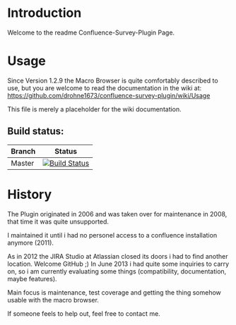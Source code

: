Introduction
============

Welcome to the readme Confluence-Survey-Plugin Page.

Usage
=====

Since Version 1.2.9 the Macro Browser is quite comfortably described to use, but you are welcome to read the documentation 
in the wiki at: https://github.com/drohne1673/confluence-survey-plugin/wiki/Usage

This file is merely a placeholder for the wiki documentation.

Build status:
-------------

| Branch | Status |
| ------ | ------ |
|   Master | [![Build Status](https://travis-ci.org/drohne1673/confluence-survey-plugin.png?branch=master)](https://travis-ci.org/drohne1673/confluence-survey-plugin) |

History
=======

The Plugin originated in 2006 and was taken over for maintenance in 2008, that time it was quite unsupported.

I maintained it until i had no personel access to a confluence installation anymore (2011).

As in 2012 the JIRA Studio at Atlassian closed its doors i had to find another location. Welcome GitHub ;)
In June 2013 i had quite some inquiries to carry on, so i am currently evaluating some things (compatibility, documentation, maybe features).

Main focus is maintenance, test coverage and getting the thing somehow usable with the macro browser.

If someone feels to help out, feel free to contact me.
